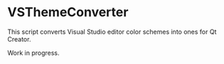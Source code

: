 # VSThemeConverter

This script converts Visual Studio editor color schemes into ones for Qt Creator.


Work in progress.